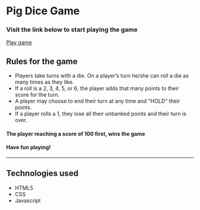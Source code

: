 # Pig Dice Game

### **Visit the link below to start playing the game**

[Play game](https://abhishek-sharma17.github.io/pig-game/)

## Rules for the game

- Players take turns with a die.
  On a player’s turn he/she can roll a die as many times as they like.
- If a roll is a 2, 3, 4, 5, or 6, the player adds that many points to their score for the turn.
- A player may choose to end their turn at any time and "HOLD" their points.
- If a player rolls a 1, they lose all their unbanked points and their turn is over.

#### The player reaching a score of 100 first, wins the game

#### Have fun playing!

---

## **Technologies used**

- HTML5
- CSS
- Javascript

